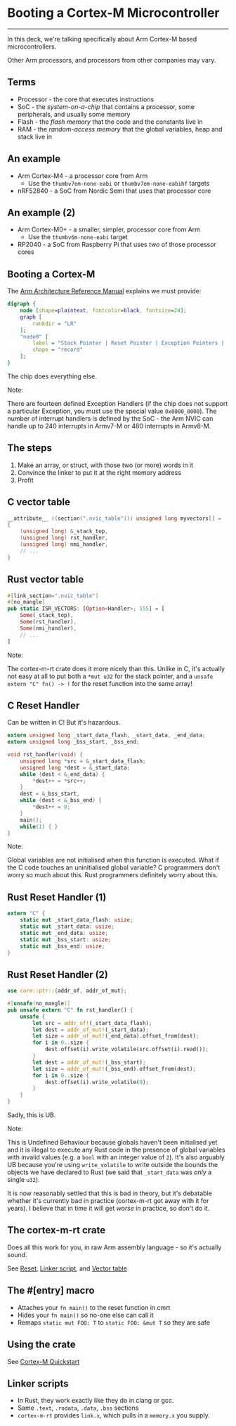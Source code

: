 # Booting a Cortex-M Microcontroller

---

In this deck, we're talking specifically about Arm Cortex-M based microcontrollers.

Other Arm processors, and processors from other companies may vary.

## Terms

* Processor - the core that executes instructions
* SoC - the *system-on-a-chip* that contains a processor, some peripherals, and usually some memory
* Flash - the *flash memory* that the code and the constants live in
* RAM - the *random-access memory* that the global variables, heap and stack live in

## An example

* Arm Cortex-M4 - a processor core from Arm
  * Use the `thumbv7em-none-eabi` or `thumbv7em-none-eabihf` targets
* nRF52840 - a SoC from Nordic Semi that uses that processor core

## An example (2)

* Arm Cortex-M0+ - a smaller, simpler, processor core from Arm
  * Use the `thumbv6m-none-eabi` target
* RP2040 - a SoC from Raspberry Pi that uses *two* of those processor cores

## Booting a Cortex-M

The [Arm Architecture Reference Manual](https://developer.arm.com/documentation/ddi0403/ee/?lang=en) explains we must provide:

```dot process
digraph {
    node [shape=plaintext, fontcolor=black, fontsize=24];
    graph [
        rankdir = "LR"
    ];
    "node0" [
        label = "Stack Pointer | Reset Pointer | Exception Pointers | ... | Interrupt Pointers | ..."
        shape = "record"
    ];
}
```

The chip does everything else.

Note:

There are fourteen defined Exception Handlers (if the chip does not support a particular Exception, you must use the special value `0x0000_0000`). The number of interrupt handlers is defined by the SoC - the Arm NVIC can handle up to 240 interrupts in Armv7-M or 480 interrupts in Armv8-M.

## The steps

1. Make an array, or struct, with those two (or more) words in it
2. Convince the linker to put it at the right memory address
3. Profit

## C vector table 

```c
__attribute__ ((section(".nvic_table"))) unsigned long myvectors[] =
{
    (unsigned long) &_stack_top,
    (unsigned long) rst_handler, 
    (unsigned long) nmi_handler, 
    // ...
}
```

## Rust vector table

```rust ignore
#[link_section=".nvic_table"]
#[no_mangle]
pub static ISR_VECTORS: [Option<Handler>; 155] = [
    Some(_stack_top),
    Some(rst_handler),
    Some(nmi_handler),
    // ...
]
```

Note:

The cortex-m-rt crate does it more nicely than this. Unlike in C, it's actually not easy at all to put both a `*mut u32` for the stack pointer, and a `unsafe extern "C" fn() -> !` for the reset function into the same array!

## C Reset Handler

Can be written in C! But it's hazardous.

```c
extern unsigned long _start_data_flash, _start_data, _end_data;
extern unsigned long _bss_start, _bss_end;

void rst_handler(void) {
    unsigned long *src = &_start_data_flash;
    unsigned long *dest = &_start_data;
    while (dest < &_end_data) {
        *dest++ = *src++;
    }
    dest = &_bss_start,
    while (dest < &_bss_end) {
        *dest++ = 0;
    }
    main();
    while(1) { }
}
```

Note:

Global variables are not initialised when this function is executed. What if the C code touches an uninitialised global variable? C programmers don't worry so much about this. Rust programmers definitely worry about this.

## Rust Reset Handler (1)

```rust ignore
extern "C" {
    static mut _start_data_flash: usize;
    static mut _start_data: usize;
    static mut _end_data: usize;
    static mut _bss_start: usize;
    static mut _bss_end: usize;
}
```

## Rust Reset Handler (2)

```rust ignore
use core::ptr::{addr_of, addr_of_mut};

#[unsafe(no_mangle)]
pub unsafe extern "C" fn rst_handler() {
    unsafe {
        let src = addr_of!(_start_data_flash);
        let dest = addr_of_mut!(_start_data);
        let size = addr_of_mut!(_end_data).offset_from(dest);
        for i in 0..size {
            dest.offset(i).write_volatile(src.offset(i).read());
        }
        let dest = addr_of_mut!(_bss_start);
        let size = addr_of_mut!(_bss_end).offset_from(dest);
        for i in 0..size {
            dest.offset(i).write_volatile(0);
        }
    }
}
```

Sadly, this is UB.

Note:

This is Undefined Behaviour because globals haven't been initialised yet and it is illegal to execute any Rust code in the presence of global variables with invalid values (e.g. a `bool` with an integer value of `2`). It's also arguably UB because you're using `write_volatile` to write outside the bounds the objects we have declared to Rust (we said that `_start_data` was *only* a single `u32`).

It is now reasonably settled that this is bad in theory, but it's debatable whether it's currently bad in practice (cortex-m-rt got away with it for years). I believe that in time it will get *worse* in practice, so don't do it.

## The cortex-m-rt crate

Does all this work for you, in raw Arm assembly language - so it's actually sound.

See [Reset](https://github.com/rust-embedded/cortex-m/blob/c-m-rt-v0.7.3/cortex-m-rt/src/lib.rs#L501), [Linker script](https://github.com/rust-embedded/cortex-m/blob/c-m-rt-v0.7.3/cortex-m-rt/link.x.in), and [Vector table](https://github.com/rust-embedded/cortex-m/blob/c-m-rt-v0.7.3/cortex-m-rt/src/lib.rs#L1130)

## The #[entry] macro

* Attaches your `fn main()` to the reset function in cmrt
* Hides your `fn main()` so no-one else can call it
* Remaps `static mut FOO: T` to `static FOO: &mut T` so they are safe

## Using the crate

See [Cortex-M Quickstart](https://github.com/rust-embedded/cortex-m-quickstart)

## Linker scripts

* In Rust, they work exactly like they do in clang or gcc.
* Same `.text`, `.rodata`, `.data`, `.bss` sections
* `cortex-m-rt` provides `link.x`, which pulls in a `memory.x` you supply.
